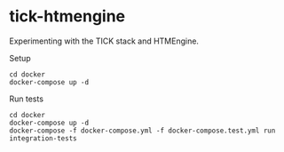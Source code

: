 # tick-htmengine

Experimenting with the TICK stack and HTMEngine.

Setup

```
cd docker
docker-compose up -d
```

Run tests

```
cd docker
docker-compose up -d
docker-compose -f docker-compose.yml -f docker-compose.test.yml run integration-tests
```
